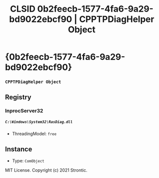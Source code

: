 ﻿---
title: "CLSID 0b2feecb-1577-4fa6-9a29-bd9022ebcf90 | CPPTPDiagHelper Object"
excerpt: What is COM-Object CLSID 0b2feecb-1577-4fa6-9a29-bd9022ebcf90?
---

# {0b2feecb-1577-4fa6-9a29-bd9022ebcf90}

### `CPPTPDiagHelper Object`

## Registry


### InprocServer32

##### `C:\Windows\System32\RasDiag.dll`
* ThreadingModel: `free`

## Instance

* Type: `ComObject`

MIT License. Copyright (c) 2021 Strontic.


